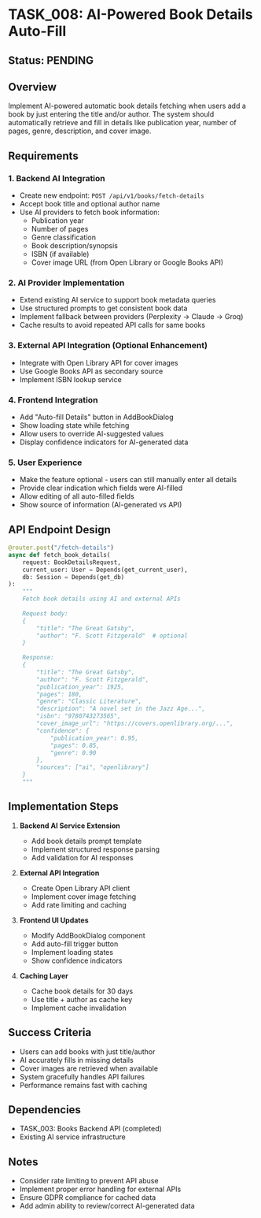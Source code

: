# TASK_008: AI-Powered Book Details Auto-Fill

## Status: PENDING

## Overview
Implement AI-powered automatic book details fetching when users add a book by just entering the title and/or author. The system should automatically retrieve and fill in details like publication year, number of pages, genre, description, and cover image.

## Requirements

### 1. Backend AI Integration
- Create new endpoint: `POST /api/v1/books/fetch-details`
- Accept book title and optional author name
- Use AI providers to fetch book information:
  - Publication year
  - Number of pages
  - Genre classification
  - Book description/synopsis
  - ISBN (if available)
  - Cover image URL (from Open Library or Google Books API)

### 2. AI Provider Implementation
- Extend existing AI service to support book metadata queries
- Use structured prompts to get consistent book data
- Implement fallback between providers (Perplexity → Claude → Groq)
- Cache results to avoid repeated API calls for same books

### 3. External API Integration (Optional Enhancement)
- Integrate with Open Library API for cover images
- Use Google Books API as secondary source
- Implement ISBN lookup service

### 4. Frontend Integration
- Add "Auto-fill Details" button in AddBookDialog
- Show loading state while fetching
- Allow users to override AI-suggested values
- Display confidence indicators for AI-generated data

### 5. User Experience
- Make the feature optional - users can still manually enter all details
- Provide clear indication which fields were AI-filled
- Allow editing of all auto-filled fields
- Show source of information (AI-generated vs API)

## API Endpoint Design

```python
@router.post("/fetch-details")
async def fetch_book_details(
    request: BookDetailsRequest,
    current_user: User = Depends(get_current_user),
    db: Session = Depends(get_db)
):
    """
    Fetch book details using AI and external APIs
    
    Request body:
    {
        "title": "The Great Gatsby",
        "author": "F. Scott Fitzgerald"  # optional
    }
    
    Response:
    {
        "title": "The Great Gatsby",
        "author": "F. Scott Fitzgerald",
        "publication_year": 1925,
        "pages": 180,
        "genre": "Classic Literature",
        "description": "A novel set in the Jazz Age...",
        "isbn": "9780743273565",
        "cover_image_url": "https://covers.openlibrary.org/...",
        "confidence": {
            "publication_year": 0.95,
            "pages": 0.85,
            "genre": 0.90
        },
        "sources": ["ai", "openlibrary"]
    }
    """
```

## Implementation Steps

1. **Backend AI Service Extension**
   - Add book details prompt template
   - Implement structured response parsing
   - Add validation for AI responses

2. **External API Integration**
   - Create Open Library API client
   - Implement cover image fetching
   - Add rate limiting and caching

3. **Frontend UI Updates**
   - Modify AddBookDialog component
   - Add auto-fill trigger button
   - Implement loading states
   - Show confidence indicators

4. **Caching Layer**
   - Cache book details for 30 days
   - Use title + author as cache key
   - Implement cache invalidation

## Success Criteria
- Users can add books with just title/author
- AI accurately fills in missing details
- Cover images are retrieved when available
- System gracefully handles API failures
- Performance remains fast with caching

## Dependencies
- TASK_003: Books Backend API (completed)
- Existing AI service infrastructure

## Notes
- Consider rate limiting to prevent API abuse
- Implement proper error handling for external APIs
- Ensure GDPR compliance for cached data
- Add admin ability to review/correct AI-generated data